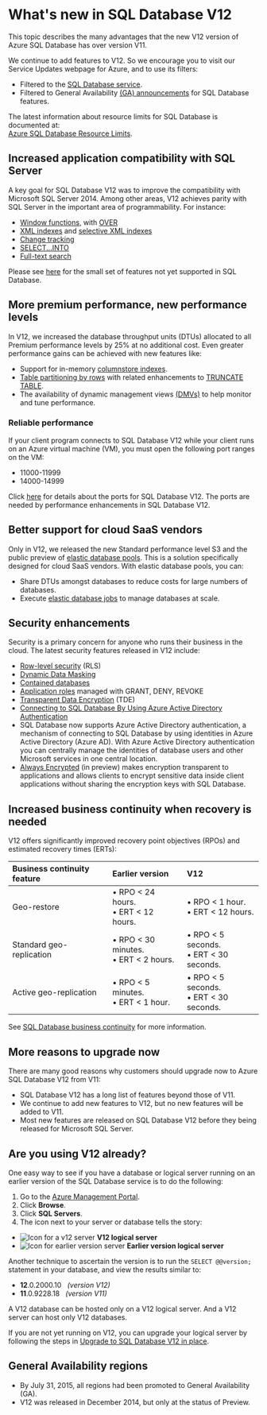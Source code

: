 <properties 
	pageTitle="What's new in SQL Database V12 | Windows Azure" 
	description="Describes why business systems that are using Azure SQL Database in the cloud will benefit by upgrading to version V12 now." 
	services="sql-database" 
	documentationCenter="" 
	authors="MightyPen" 
	manager="jeffreyg" 
	editor=""/>


<tags 
	ms.service="sql-database" 
	ms.date="11/11/2015" 
	wacn.date=""/>


# What's new in SQL Database V12


This topic describes the many advantages that the new V12 version of Azure SQL Database has over version V11.


We continue to add features to V12. So we encourage you to visit our Service Updates webpage for Azure, and to use its filters:


- Filtered to the [SQL Database service](http://azure.microsoft.com/updates/?service=sql-database).
- Filtered to General Availability [(GA) announcements](http://azure.microsoft.com/updates/?service=sql-database&update-type=general-availability) for SQL Database features.


The latest information about resource limits for SQL Database is documented at:<br/>[Azure SQL Database Resource Limits](/documentation/articles/sql-database-resource-limits).


## Increased application compatibility with SQL Server


A key goal for SQL Database V12 was to improve the compatibility with Microsoft SQL Server 2014. Among other areas, V12 achieves parity with SQL Server in the important area of programmability. For instance:


- [Window functions](http://msdn.microsoft.com/zh-cn/library/bb934097.aspx), with [OVER](http://msdn.microsoft.com/zh-cn/library/ms189461.aspx) 
- [XML indexes](http://msdn.microsoft.com/zh-cn/library/bb934097.aspx) and [selective XML indexes](http://msdn.microsoft.com/zh-cn/library/jj670104.aspx)
- [Change tracking](http://msdn.microsoft.com/zh-cn/library/bb933875.aspx)
- [SELECT...INTO](http://msdn.microsoft.com/zh-cn/library/ms188029.aspx)
- [Full-text search](http://msdn.microsoft.com/zh-cn/library/ms142571.aspx)


Please see [here](/documentation/articles/sql-database-transact-sql-information) for the small set of features not yet supported in SQL Database.


## More premium performance, new performance levels


In V12, we increased the database throughput units (DTUs) allocated to all Premium performance levels by 25% at no additional cost. Even greater performance gains can be achieved with new features like:


- Support for in-memory [columnstore indexes](http://msdn.microsoft.com/zh-cn/library/gg492153.aspx).
- [Table partitioning by rows](http://msdn.microsoft.com/zh-cn/library/ms187802.aspx) with related enhancements to [TRUNCATE TABLE](http://msdn.microsoft.com/zh-cn/library/ms177570.aspx).
- The availability of dynamic management views [(DMVs)](http://msdn.microsoft.com/zh-cn/library/ms188754.aspx) to help monitor and tune performance.


### Reliable performance


If your client program connects to SQL Database V12 while your client runs on an Azure virtual machine (VM), you must open the following port ranges on the VM:

- 11000-11999
- 14000-14999


Click [here](/documentation/articles/sql-database-develop-direct-route-ports-adonet-v12) for details about the ports for SQL Database V12. The ports are needed by performance enhancements in SQL Database V12.


## Better support for cloud SaaS vendors


Only in V12, we released the new Standard performance level S3 and the public preview of [elastic database pools](/documentation/articles/sql-database-elastic-pool).
This is a solution specifically designed for cloud SaaS vendors.  With elastic database pools, you can:


- Share DTUs amongst databases to reduce costs for large numbers of databases.
- Execute [elastic database jobs](/documentation/articles/sql-database-elastic-jobs-overview) to manage databases at scale.


## Security enhancements


Security is a primary concern for anyone who runs their business in the cloud. The latest security features released in V12 include:


- [Row-level security](http://msdn.microsoft.com/zh-cn/library/dn765131.aspx) (RLS)
- [Dynamic Data Masking](/documentation/articles/sql-database-dynamic-data-masking-get-started)
- [Contained databases](http://msdn.microsoft.com/zh-cn/library/ff929188.aspx)
- [Application roles](http://msdn.microsoft.com/zh-cn/library/ms190998.aspx) managed with GRANT, DENY, REVOKE
- [Transparent Data Encryption](http://msdn.microsoft.com/zh-cn/library/0bf7e8ff-1416-4923-9c4c-49341e208c62.aspx) (TDE)
- [Connecting to SQL Database By Using Azure Active Directory Authentication](/documentation/articles/sql-database-aad-authentication)
 - SQL Database now supports Azure Active Directory authentication, a mechanism of connecting to SQL Database by using identities in Azure Active Directory (Azure AD). With Azure Active Directory authentication you can centrally manage the identities of database users and other Microsoft services in one central location.
- [Always Encrypted](https://msdn.microsoft.com/zh-cn/library/mt163865.aspx) (in preview) makes encryption transparent to applications and allows clients to encrypt sensitive data inside client applications without sharing the encryption keys with SQL Database.


## Increased business continuity when recovery is needed


V12 offers significantly improved recovery point objectives (RPOs) and estimated recovery times (ERTs):


| Business continuity feature | Earlier version | V12 |
| :-- | :-- | :-- |
| Geo-restore | • RPO < 24 hours.<br/>• ERT <  12 hours. | • RPO < 1 hour.<br/>• ERT < 12 hours. |
| Standard geo-replication | • RPO < 30 minutes.<br/>• ERT < 2 hours. | • RPO < 5 seconds.<br/>• ERT < 30 seconds. |
| Active geo-replication | • RPO < 5 minutes.<br/>• ERT < 1 hour. | • RPO < 5 seconds.<br/>• ERT < 30 seconds. |


See [SQL Database business continuity](/documentation/articles/sql-database-business-continuity) for more information.


## More reasons to upgrade now


There are many good reasons why customers should upgrade now to Azure SQL Database V12 from V11:


- SQL Database V12 has a long list of features beyond those of V11.
- We continue to add new features to V12, but no new features will be added to V11.
- Most new features are released on SQL Database V12 before they being released for Microsoft SQL Server.


## Are you using V12 already?


One easy way to see if you have a database or logical server running on an earlier version of the SQL Database service is to do the following:


1. Go to the [Azure Management Portal](http://manage.windowsazure.cn).
2. Click **Browse**.
3. Click **SQL Servers**.
4. The icon next to your server or database tells the story:
 - ![Icon for a v12 server](./media/sql-database-v12-whats-new/v12_icon.png) **V12 logical server**
 - ![Icon for earlier version server](./media/sql-database-v12-whats-new/earlier_icon.png) **Earlier version logical server**


Another technique to ascertain the version is to run the `SELECT @@version;` statement in your database, and view the results similar to:


- **12**.0.2000.10 &nbsp; *(version V12)*
- **11**.0.9228.18 &nbsp; *(version V11)*


A V12 database can be hosted only on a V12 logical server. And a V12 server can host only V12 databases.


If you are not yet running on V12, you can upgrade your logical server by following the steps in [Upgrade to SQL Database V12 in place](/documentation/articles/sql-database-v12-upgrade).


## <a name="V12AzureSqlDbPreviewGaTable"></a> General Availability regions


- By July 31, 2015, all regions had been promoted to General Availability (GA).
- V12 was released in December 2014, but only at the status of Preview.


